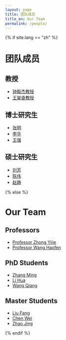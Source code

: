 ```yaml
---
layout: page
title: 团队成员
title_en: Our Team
permalink: /people/
---
```


{% if site.lang == "zh" %}
# 团队成员

## 教授
- [钟毅杰教授](/people/zhong-yijie)
- [王昊奋教授](/people/wang-haofen)

## 博士研究生
- [张明](/people/zhang-ming)
- [李华](/people/li-hua)
- [王强](/people/wang-qiang)

## 硕士研究生
- [刘芳](/people/liu-fang)
- [陈伟](/people/chen-wei)
- [赵静](/people/zhao-jing)

{% else %}
# Our Team

## Professors
- [Professor Zhong Yijie](/people/zhong-yijie)
- [Professor Wang Haofen](/people/wang-haofen)

## PhD Students
- [Zhang Ming](/people/zhang-ming)
- [Li Hua](/people/li-hua)
- [Wang Qiang](/people/wang-qiang)

## Master Students
- [Liu Fang](/people/liu-fang)
- [Chen Wei](/people/chen-wei)
- [Zhao Jing](/people/zhao-jing)

{% endif %}
